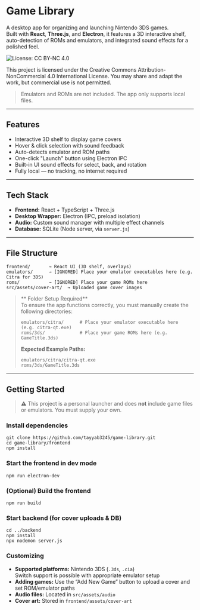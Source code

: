 # Game Library

A desktop app for organizing and launching Nintendo 3DS games.  
Built with **React**, **Three.js**, and **Electron**, it features a 3D interactive shelf, auto-detection of ROMs and emulators, and integrated sound effects for a polished feel.

![License: CC BY-NC 4.0](https://img.shields.io/badge/License-CC%20BY--NC%204.0-lightgrey.svg)

This project is licensed under the Creative Commons Attribution-NonCommercial 4.0 International License. You may share and adapt the work, but commercial use is not permitted.

>  Emulators and ROMs are not included. The app only supports local files.

---

##  Features

-  Interactive 3D shelf to display game covers
-  Hover & click selection with sound feedback
-  Auto-detects emulator and ROM paths
-  One-click "Launch" button using Electron IPC
-  Built-in UI sound effects for select, back, and rotation
-  Fully local — no tracking, no internet required

---

##  Tech Stack

- **Frontend:** React + TypeScript + Three.js  
- **Desktop Wrapper:** Electron (IPC, preload isolation)  
- **Audio:** Custom sound manager with multiple effect channels  
- **Database:** SQLite (Node server, via `server.js`)  

---

##  File Structure

```
frontend/       → React UI (3D shelf, overlays)
emulators/      → [IGNORED] Place your emulator executables here (e.g. Citra for 3DS)
roms/           → [IGNORED] Place your game ROMs here
src/assets/cover-art/  → Uploaded game cover images
```

> ** Folder Setup Required**  
> To ensure the app functions correctly, you must manually create the following directories:
>
> ```
> emulators/citra/      # Place your emulator executable here (e.g. citra-qt.exe)
> roms/3ds/             # Place your game ROMs here (e.g. GameTitle.3ds)
> ```
>
> **Expected Example Paths:**
>
> ```
> emulators/citra/citra-qt.exe
> roms/3ds/GameTitle.3ds
> ```

---

##  Getting Started
> ⚠️ This project is a personal launcher and does **not** include game files or emulators. You must supply your own.

###  Install dependencies

```
git clone https://github.com/tayyab3245/game-library.git
cd game-library/frontend
npm install
```
###  Start the frontend in dev mode

```
npm run electron-dev
```
###  (Optional) Build the frontend

```
npm run build
```
###  Start backend (for cover uploads & DB)
   
```
cd ../backend
npm install
npx nodemon server.js
```

### Customizing

- **Supported platforms:** Nintendo 3DS (`.3ds`, `.cia`)  
  Switch support is possible with appropriate emulator setup
- **Adding games:** Use the “Add New Game” button to upload a cover and set ROM/emulator paths
- **Audio files:** Located in `src/assets/audio`
- **Cover art:** Stored in `frontend/assets/cover-art`






